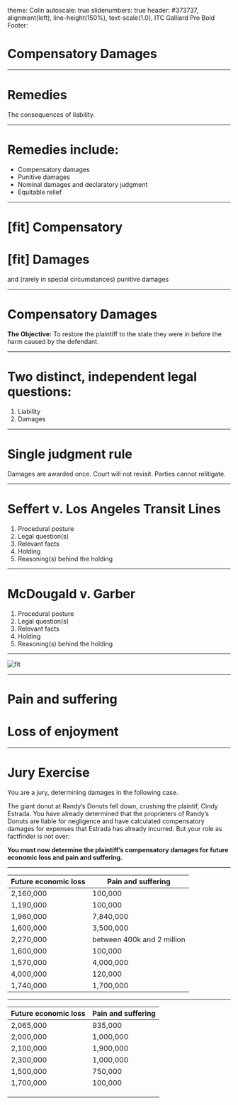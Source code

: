 theme: Colin
autoscale: true
slidenumbers: true
header: #373737, alignment(left), line-height(150%), text-scale(1.0), ITC Galliard Pro Bold
Footer:

# Compensatory Damages

---

# Remedies

The consequences of liability.

---

# Remedies include:

- Compensatory damages
- Punitive damages
- Nominal damages and declaratory judgment
- Equitable relief

---

# [fit] Compensatory

# [fit] Damages

and (rarely in special circumstances) 
punitive damages

---

# Compensatory Damages


**The Objective:**
To restore the plaintiff to the state they were in before the harm caused by the defendant.

---

# Two distinct, independent legal questions:

1. Liability
2. Damages

---

# Single judgment rule

Damages are awarded once.
Court will not revisit.
Parties cannot relitigate.

---

# Seffert v. Los Angeles Transit Lines

1. Procedural posture
2. Legal question(s)
3. Relevant facts
4. Holding
5. Reasoning(s) behind the holding

---

# McDougald v. Garber

1. Procedural posture
2. Legal question(s)
3. Relevant facts
4. Holding
5. Reasoning(s) behind the holding

---

![fit](images/nycourts.gif)

---



# Pain and suffering

# Loss of enjoyment



---



# Jury Exercise



You are a jury, determining damages in the following case.

The giant donut at Randy’s Donuts fell down, crushing the plaintif, Cindy Estrada. You have already determined that the proprieters of Randy’s Donuts are liable for negligence and have calculated compensatory damages for expenses that Estrada has already incurred. But your role as factfinder is not over:

**You must now determine the plaintiff’s compensatory damages for future economic loss and pain and suffering.**



---

| Future economic loss | Pain and suffering         |
| -------------------- | -------------------------- |
| 2,160,000            | 100,000                    |
| 1,190,000            | 100,000                    |
| 1,960,000            | 7,840,000                  |
| 1,600,000            | 3,500,000                  |
| 2,270,000            | between 400k and 2 million |
| 1,600,000            | 100,000                    |
| 1,570,000            | 4,000,000                  |
| 4,000,000            | 120,000                    |
| 1,740,000            | 1,700,000                  |

---



| Future economic loss | Pain and suffering |
| -------------------- | ------------------ |
| 2,065,000            | 935,000            |
| 2,000,000            | 1,000,000          |
| 2,100,000            | 1,900,000          |
| 2,300,000            | 1,000,000          |
| 1,500,000            | 750,000            |
| 1,700,000            | 100,000            |
|                      |                    |
|                      |                    |
|                      |                    |

